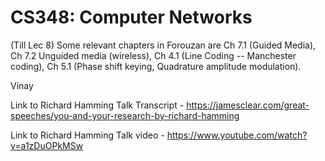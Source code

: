 # CS348: Computer Networks


(Till Lec 8) Some relevant chapters in Forouzan are Ch 7.1 (Guided Media), Ch 7.2 Unguided media (wireless), Ch 4.1 (Line Coding -- Manchester coding), Ch 5.1 (Phase shift keying, Quadrature amplitude modulation).

Vinay

Link to Richard Hamming Talk Transcript - https://jamesclear.com/great-speeches/you-and-your-research-by-richard-hamming

Link to Richard Hamming Talk video - https://www.youtube.com/watch?v=a1zDuOPkMSw
